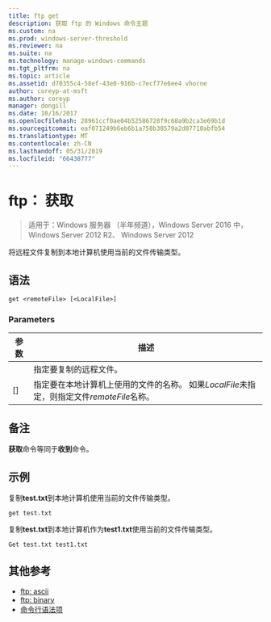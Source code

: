 ```yaml
---
title: ftp get
description: 获取 ftp 的 Windows 命令主题
ms.custom: na
ms.prod: windows-server-threshold
ms.reviewer: na
ms.suite: na
ms.technology: manage-windows-commands
ms.tgt_pltfrm: na
ms.topic: article
ms.assetid: d70355c4-58ef-43e0-916b-c7ecf77e6ee4 vhorne
author: coreyp-at-msft
ms.author: coreyp
manager: dongill
ms.date: 10/16/2017
ms.openlocfilehash: 28961ccf0ae04b52586728f9c68a9b2ca3e69b1d
ms.sourcegitcommit: eaf071249b6eb6b1a758b38579a2d87710abfb54
ms.translationtype: MT
ms.contentlocale: zh-CN
ms.lasthandoff: 05/31/2019
ms.locfileid: "66438777"
---
```

# <a name="ftp-get"></a>ftp： 获取

>适用于：Windows 服务器 （半年频道），Windows Server 2016 中，Windows Server 2012 R2、 Windows Server 2012

将远程文件复制到本地计算机使用当前的文件传输类型。   
## <a name="syntax"></a>语法  
```  
get <remoteFile> [<LocalFile>]  
```  
### <a name="parameters"></a>Parameters  

|   参数   |                                                              描述                                                               |
|---------------|----------------------------------------------------------------------------------------------------------------------------------------|
| <remoteFile>  |                                                   指定要复制的远程文件。                                                   |
| [<LocalFile>] | 指定要在本地计算机上使用的文件的名称。 如果*LocalFile*未指定，则指定文件*remoteFile*名称。 |

## <a name="remarks"></a>备注  
**获取**命令等同于**收到**命令。  
## <a name="BKMK_Examples"></a>示例  
复制**test.txt**到本地计算机使用当前的文件传输类型。  
```  
get test.txt  
```  
复制**test.txt**到本地计算机作为**test1.txt**使用当前的文件传输类型。  
```  
Get test.txt test1.txt  
```  
## <a name="additional-references"></a>其他参考  
-   [ftp: ascii](ftp-ascii.md)  
-   [ftp: binary](ftp-binary.md)  
-   [命令行语法项](command-line-syntax-key.md)  
